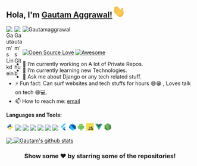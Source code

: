 ## Hola, I'm [Gautam Aggrawal!]()<img src="https://github.com/ABSphreak/ABSphreak/blob/master/gifs/Hi.gif" width="35px">

<a href="https://www.linkedin.com/in/gautamaggrawalmzn/">
  <img align="left" alt="Gautam's Linkdein" width="22px" src="https://cdn.jsdelivr.net/npm/simple-icons@v3/icons/linkedin.svg" />
</a>
<a href="https://github.com/Gautamaggrawal">
  <img align="left" alt="Gautam's Github" width="22px" src="https://cdn.jsdelivr.net/npm/simple-icons@v3/icons/github.svg" />
</a>
<p align="left"> <img src="https://komarev.com/ghpvc/?username=Gautamaggrawal&label=Views&color=brightgreen&style=plastic" alt="Gautamaggrawal" /> </p>
<br/>

 [![Open Source Love](https://badges.frapsoft.com/os/v2/open-source.svg?v=103)](https://github.com/Gautamaggrawal) 
 [![Awesome](https://cdn.rawgit.com/sindresorhus/awesome/d7305f38d29fed78fa85652e3a63e154dd8e8829/media/badge.svg)](https://github.com/Gautamaggrawal)



- 🔭 I’m currently working on A lot of Private Repos.
- 🌱 I’m currently learning new Technologies.
- 💬 Ask me about Django or any tech related stuff.
- ⚡ Fun fact: Can surf websites and tech stuffs for hours 😅😁 , Loves talk on tech 😄💻.
- 📫 How to reach me: [email](gautamaggrawalmzn@gmail.com) 

**Languages and Tools:**  

<code><img height="20" src="https://raw.githubusercontent.com/github/explore/80688e429a7d4ef2fca1e82350fe8e3517d3494d/topics/python/python.png"></code>
<code><img height="20" src="https://icongr.am/devicon/c-original.svg"></code>
<code><img height="20" src="https://icongr.am/devicon/linux-original.svg"></code>
<code><img height="20" src="https://icongr.am/devicon/cplusplus-original.svg"></code>
<code><img height="20" src="https://icongr.am/devicon/mysql-original-wordmark.svg"></code>
<code><img height="20" src="https://icongr.am/devicon/git-original-wordmark.svg"></code>
<code><img height="20" src="https://icongr.am/devicon/cplusplus-original.svg"></code>
<code><img height="20" src="https://raw.githubusercontent.com/github/explore/80688e429a7d4ef2fca1e82350fe8e3517d3494d/topics/flutter/flutter.png"></code>
<code><img height="20" src="https://raw.githubusercontent.com/github/explore/80688e429a7d4ef2fca1e82350fe8e3517d3494d/topics/dart/dart.png"></code>
<code><img height="20" src="https://raw.githubusercontent.com/github/explore/80688e429a7d4ef2fca1e82350fe8e3517d3494d/topics/android/android.png"></code>
<code><img height="20" src="https://raw.githubusercontent.com/github/explore/80688e429a7d4ef2fca1e82350fe8e3517d3494d/topics/javascript/javascript.png"></code>
<code><img height="20" src="https://raw.githubusercontent.com/github/explore/80688e429a7d4ef2fca1e82350fe8e3517d3494d/topics/vue/vue.png"></code>
<code><img height="20" src="https://raw.githubusercontent.com/github/explore/80688e429a7d4ef2fca1e82350fe8e3517d3494d/topics/nodejs/nodejs.png"></code>    


<a href="https://github.com/Gautamaggrawal">
  <img align="center" src="https://github-readme-stats.vercel.app/api/top-langs/?username=Gautamaggrawal&theme=dark" />
</a>
<a href="https://github.com/Gautamaggrawal">
 <img align="center" src="https://github-readme-stats.vercel.app/api?username=Gautamaggrawal&show_icons=true&theme=dracula&line_height=27" alt="Gautam's github stats"/>
</a>



<div align="center">

### Show some ❤️ by starring some of the repositories!

</div>
